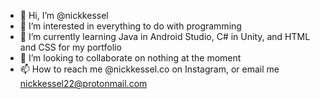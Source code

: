 - 👋 Hi, I’m @nickkessel
- 👀 I’m interested in everything to do with programming
- 🌱 I’m currently learning Java in Android Studio, C# in Unity, and HTML and CSS for my portfolio
- 💞️ I’m looking to collaborate on nothing at the moment
- 📫 How to reach me @nickkessel.co on Instagram, or email me nickkessel22@protonmail.com

<!---
nickkessel/nickkessel is a ✨ special ✨ repository because its `README.md` (this file) appears on your GitHub profile.
You can click the Preview link to take a look at your changes.
--->
